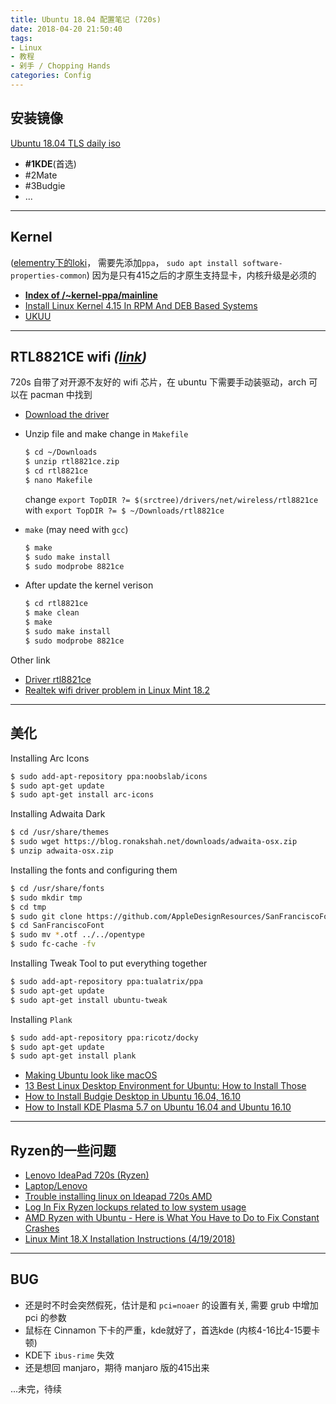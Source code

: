 ```yaml
---
title: Ubuntu 18.04 配置笔记 (720s)
date: 2018-04-20 21:50:40
tags: 
- Linux
- 教程
- 剁手 / Chopping Hands
categories: Config
---
```


## 安装镜像
[Ubuntu 18.04 TLS daily iso](https://wiki.ubuntu.com/BionicBeaver/ReleaseNotes)
- __#1KDE__(首选)
- #2Mate
- #3Budgie
- ...

---

## Kernel
([elementry下的loki](https://elementaryos.stackexchange.com/questions/7507/how-can-i-add-a-ppa-in-loki)， 需要先添加`ppa`， `sudo apt install software-properties-common`)
因为是只有415之后的才原生支持显卡，内核升级是必须的
- [__Index of /~kernel-ppa/mainline__](http://kernel.ubuntu.com/~kernel-ppa/mainline/)
- [Install Linux Kernel 4.15 In RPM And DEB Based Systems](https://www.ostechnix.com/install-linux-kernel-4-15-rpm-deb-based-systems/)
- [UKUU](http://www.teejeetech.in/p/ukuu-kernel-upgrade-utility.html)

---

## RTL8821CE wifi _([link](https://askubuntu.com/questions/990378/wifi-not-working-on-lenovo-thinkpad-e570))_
720s 自带了对开源不友好的 wifi 芯片，在 ubuntu 下需要手动装驱动，arch 可以在 pacman 中找到
- [Download the driver](https://minhaskamal.github.io/DownGit/#/home?url=https://github.com/endlessm/linux/tree/master/drivers/net/wireless/rtl8821ce)
- Unzip file and make change in `Makefile`
    ```bash
    $ cd ~/Downloads
    $ unzip rtl8821ce.zip
    $ cd rtl8821ce
    $ nano Makefile
    ```
    change `export TopDIR ?= $(srctree)/drivers/net/wireless/rtl8821ce` with `export TopDIR ?= $ ~/Downloads/rtl8821ce`

- `make` (may need with `gcc`)
    ```bash
    $ make
    $ sudo make install
    $ sudo modprobe 8821ce
    ```
- After update the kernel verison
    ```bash
    $ cd rtl8821ce
    $ make clean
    $ make
    $ sudo make install
    $ sudo modprobe 8821ce
    ```

Other link
- [Driver rtl8821ce](https://launchpad.net/~slonua/+archive/ubuntu/rtl8821ce)
- [Realtek wifi driver problem in Linux Mint 18.2](https://unix.stackexchange.com/questions/379049/realtek-wifi-driver-problem-in-linux-mint-18-2)

---

## 美化
Installing Arc Icons
```bash
$ sudo add-apt-repository ppa:noobslab/icons
$ sudo apt-get update
$ sudo apt-get install arc-icons
```

Installing Adwaita Dark
```bash
$ cd /usr/share/themes
$ sudo wget https://blog.ronakshah.net/downloads/adwaita-osx.zip
$ unzip adwaita-osx.zip
```

Installing the fonts and configuring them
```bash
$ cd /usr/share/fonts
$ sudo mkdir tmp
$ cd tmp
$ sudo git clone https://github.com/AppleDesignResources/SanFranciscoFont
$ cd SanFranciscoFont
$ sudo mv *.otf ../../opentype
$ sudo fc-cache -fv
```

Installing Tweak Tool to put everything together
```bash
$ sudo add-apt-repository ppa:tualatrix/ppa
$ sudo apt-get update
$ sudo apt-get install ubuntu-tweak
```

Installing `Plank`
```bash
$ sudo add-apt-repository ppa:ricotz/docky
$ sudo apt-get update
$ sudo apt-get install plank
```

- [Making Ubuntu look like macOS](https://blog.ronakshah.net/Installing-Ubuntu-Like-A-Mac-User/)
- [13 Best Linux Desktop Environment for Ubuntu: How to Install Those](https://www.ubuntupit.com/install-various-desktop-environment-ubuntu/)
- [How to Install Budgie Desktop in Ubuntu 16.04, 16.10](http://tipsonubuntu.com/2016/11/09/install-budgie-desktop-ubuntu-16-04-16-10/)
- [How to Install KDE Plasma 5.7 on Ubuntu 16.04 and Ubuntu 16.10](https://www.linuxbabe.com/ubuntu/install-kde-plasma-5-7-ubuntu-16-04-ubuntu-16-10)

---

## Ryzen的一些问题
- [Lenovo IdeaPad 720s (Ryzen)](https://wiki.archlinux.org/index.php/Lenovo_IdeaPad_720s_(Ryzen))
- [Laptop/Lenovo](https://wiki.archlinux.org/index.php/Laptop/Lenovo)
- [Trouble installing linux on Ideapad 720s AMD](https://forums.lenovo.com/t5/Linux-Discussion/Trouble-installing-linux-on-Ideapad-720s-AMD/td-p/4005509)
- [Log In Fix Ryzen lockups related to low system usage](https://forum.manjaro.org/t/fix-ryzen-lockups-related-to-low-system-usage/39723/2)
- [AMD Ryzen with Ubuntu - Here is What You Have to Do to Fix Constant Crashes](https://www.hardocp.com/news/2017/03/03/amd_ryzen_ubuntu_here_what_you_have_to_do_fix_constant_crashes)
- [Linux Mint 18.X Installation Instructions (4/19/2018)](https://docs.google.com/document/d/1HiIEPpPF9ycz7But8WafSO_Jaa_rS3wY53CURK9ciq8/edit)

---

## BUG
- 还是时不时会突然假死，估计是和 `pci=noaer` 的设置有关, 需要 grub 中增加 pci 的参数
- 鼠标在 Cinnamon 下卡的严重，kde就好了，首选kde (内核4-16比4-15要卡顿)
- KDE下 `ibus-rime` 失效
- 还是想回 manjaro，期待 manjaro 版的415出来

...未完，待续
